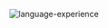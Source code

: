 ![language-experience](https://cr-skills-chart-widget.azurewebsites.net/api/api?username=bryanchriswhite&bg=9BE9A8&skills=c,c++,css,dart,elixir,go,hcl,html,javascript,plsql,python,ruby,rust,sql,shell,typescript,vue,protocol%20buffer&width=800&height=300)
